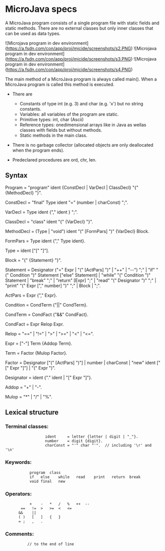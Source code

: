 
# MicroJava specs

A MicroJava program consists of a single program file with static fields and static methods. There are no external classes but only inner classes that can be used as data types.

![Microjava program in dev environment]
(https://a.fsdn.com/con/app/proj/mjcide/screenshots/s2.PNG)
![Microjava program in dev environment]
(https://a.fsdn.com/con/app/proj/mjcide/screenshots/s3.PNG)
![Microjava program in dev environment]
(https://a.fsdn.com/con/app/proj/mjcide/screenshots/s4.PNG)


The main method of a MicroJava program is always called main(). When a MicroJava program is called this method is executed.

* There are
	-	Constants of type int (e.g. 3) and char (e.g. 'x') but no string constants.
	-	Variables: all variables of the program are static.
	-	Primitive types: int, char (Ascii)
	-	Reference types: onedimensional arrays like in Java as wellas classes with fields 
		but without methods.
	-	Static methods in the main class.

* There is no garbage collector (allocated objects are only deallocated when the program ends).

* Predeclared procedures are ord, chr, len.

## Syntax

Program 	=	"program" ident {ConstDecl | VarDecl | ClassDecl} 
		        "{" {MethodDecl} "}".

ConstDecl	=	"final" Type ident "=" (number | charConst) ";".

VarDecl	=	Type ident {"," ident } ";".

ClassDecl	=	"class" ident "{" {VarDecl} "}".

MethodDecl	=	(Type | "void") ident "(" [FormPars] ")" {VarDecl} Block.

FormPars	=	Type ident  {"," Type ident}.

Type	=	ident ["[" "]"].

Block	= "{" {Statement} "}".

Statement	=	Designator ("=" Expr | "(" [ActPars] ")" | "++" | "--") ";"
	|	"if" "(" Condition ")" Statement ["else" Statement]
	|	"while" "(" Condition ")" Statement
	|	"break" ";"
	|	"return" [Expr] ";"
	|	"read" "(" Designator ")" ";"
	|	"print" "(" Expr ["," number] ")" ";"
	|	Block
	|	";".

ActPars	=	Expr {"," Expr}.

Condition	=	CondTerm {"||" CondTerm}.

CondTerm	=	CondFact {"&&" CondFact}.

CondFact	=	Expr Relop Expr.

Relop	=	"==" | "!=" | ">" | ">=" | "<" | "<=".

Expr	=	["-"] Term {Addop Term}.

Term	=	Factor {Mulop Factor}.

Factor	=	Designator ["(" [ActPars] ")"]
	|	number
	|	charConst
	|	"new" ident ["[" Expr "]"]
	|	"(" Expr ")".

Designator	=	ident {"." ident | "[" Expr "]"}.

Addop	=	"+" | "-".

Mulop	=	"*" | "/" | "%".


## Lexical structure

### Terminal classes: 	
                      ident     = letter {letter | digit | "_"}.
                      number    = digit {digit}.
                      charConst = "'" char "'".  // including '\r' and '\n'


### Keywords: 	
               program	class
               if	else	while	read	print	return	break
               void	final	new


### Operators: 	
               +	-	*	/	%	++	--
	       ==	!=	>	>=	<	<=
	      &&	||
	      (	)	[	]	{	} 
	      =	;	,	.


### Comments: 	
              // to the end of line

